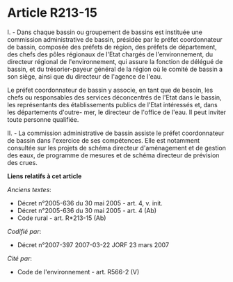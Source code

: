 # Article R213-15

I. - Dans chaque bassin ou groupement de bassins est instituée une commission administrative de bassin, présidée par le
préfet coordonnateur de bassin, composée des préfets de région, des préfets de département, des chefs des pôles régionaux de
l'Etat chargés de l'environnement, du directeur régional de l'environnement, qui assure la fonction de délégué de bassin, et
du trésorier-payeur général de la région où le comité de bassin a son siège, ainsi que du directeur de l'agence de l'eau.

Le préfet coordonnateur de bassin y associe, en tant que de besoin, les chefs ou responsables des services déconcentrés de
l'Etat dans le bassin, les représentants des établissements publics de l'Etat intéressés et, dans les départements d'outre-
mer, le directeur de l'office de l'eau. Il peut inviter toute personne qualifiée.

II. - La commission administrative de bassin assiste le préfet coordonnateur de bassin dans l'exercice de ses compétences.
Elle est notamment consultée sur les projets de schéma directeur d'aménagement et de gestion des eaux, de programme de
mesures et de schéma directeur de prévision des crues.

**Liens relatifs à cet article**

_Anciens textes_:

  - Décret n°2005-636 du 30 mai 2005 - art. 4, v. init.
  - Décret n°2005-636 du 30 mai 2005 - art. 4 (Ab)
  - Code rural - art. R*213-15 (Ab)

_Codifié par_:

  - Décret n°2007-397 2007-03-22 JORF 23 mars 2007

_Cité par_:

  - Code de l'environnement - art. R566-2 (V)
